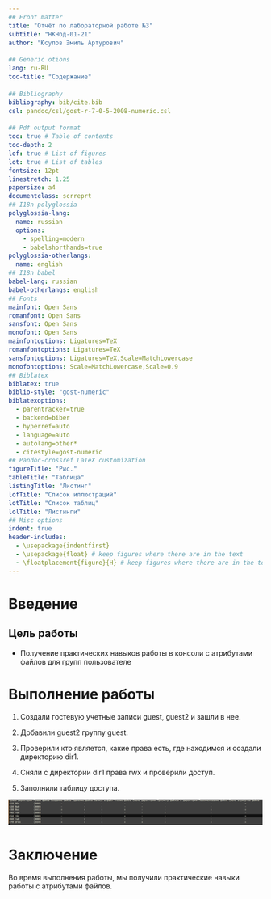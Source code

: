```yaml
---
## Front matter
title: "Отчёт по лабораторной работе №3"
subtitle: "НКНбд-01-21"
author: "Юсупов Эмиль Артурович"

## Generic otions
lang: ru-RU
toc-title: "Содержание"

## Bibliography
bibliography: bib/cite.bib
csl: pandoc/csl/gost-r-7-0-5-2008-numeric.csl

## Pdf output format
toc: true # Table of contents
toc-depth: 2
lof: true # List of figures
lot: true # List of tables
fontsize: 12pt
linestretch: 1.25
papersize: a4
documentclass: scrreprt
## I18n polyglossia
polyglossia-lang:
  name: russian
  options:
	- spelling=modern
	- babelshorthands=true
polyglossia-otherlangs:
  name: english
## I18n babel
babel-lang: russian
babel-otherlangs: english
## Fonts
mainfont: Open Sans
romanfont: Open Sans
sansfont: Open Sans
monofont: Open Sans
mainfontoptions: Ligatures=TeX
romanfontoptions: Ligatures=TeX
sansfontoptions: Ligatures=TeX,Scale=MatchLowercase
monofontoptions: Scale=MatchLowercase,Scale=0.9
## Biblatex
biblatex: true
biblio-style: "gost-numeric"
biblatexoptions:
  - parentracker=true
  - backend=biber
  - hyperref=auto
  - language=auto
  - autolang=other*
  - citestyle=gost-numeric
## Pandoc-crossref LaTeX customization
figureTitle: "Рис."
tableTitle: "Таблица"
listingTitle: "Листинг"
lofTitle: "Список иллюстраций"
lotTitle: "Список таблиц"
lolTitle: "Листинги"
## Misc options
indent: true
header-includes:
  - \usepackage{indentfirst}
  - \usepackage{float} # keep figures where there are in the text
  - \floatplacement{figure}{H} # keep figures where there are in the text
---
```


# Введение

## Цель работы

- Получение практических навыков работы в консоли с атрибутами файлов для групп пользователе

# Выполнение работы

1. Создали гостевую учетные записи guest, guest2 и зашли в нее.

2. Добавили guest2 группу guest.

3. Проверили кто является, какие права есть, где находимся и создали директорию dir1.

4. Сняли с директории dir1 права rwx и проверили доступ.

5. Заполнили таблицу доступа.

![Таблица доступа](img/1.png)

# Заключение

Во время выполнения работы, мы получили практические навыки работы с атрибутами файлов.